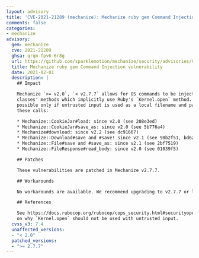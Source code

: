 ```yaml
---
layout: advisory
title: 'CVE-2021-21289 (mechanize): Mechanize ruby gem Command Injection vulnerability'
comments: false
categories:
- mechanize
advisory:
  gem: mechanize
  cve: 2021-21289
  ghsa: qrqm-fpv6-6r8g
  url: https://github.com/sparklemotion/mechanize/security/advisories/GHSA-qrqm-fpv6-6r8g
  title: Mechanize ruby gem Command Injection vulnerability
  date: 2021-02-01
  description: |
    ## Impact

    Mechanize `>= v2.0`, `< v2.7.7` allows for OS commands to be injected using several
    classes' methods which implicitly use Ruby's `Kernel.open` method. Exploitation is
    possible only if untrusted input is used as a local filename and passed to any of
    these calls:

    * Mechanize::CookieJar#load: since v2.0 (see 208e3ed)
    * Mechanize::CookieJar#save_as: since v2.0 (see 5b776a4)
    * Mechanize#download: since v2.2 (see dc91667)
    * Mechanize::Download#save and #save! since v2.1 (see 98b2f51, bd62ff0)
    * Mechanize::File#save and #save_as: since v2.1 (see 2bf7519)
    * Mechanize::FileResponse#read_body: since v2.0 (see 01039f5)

    ## Patches

    These vulnerabilities are patched in Mechanize v2.7.7.

    ## Workarounds

    No workarounds are available. We recommend upgrading to v2.7.7 or later.

    ## References

    See https://docs.rubocop.org/rubocop/cops_security.html#securityopen for background
    on why `Kernel.open` should not be used with untrusted input.
  cvss_v3: 7.4
  unaffected_versions:
  - "< 2.0"
  patched_versions:
  - ">= 2.7.7"
---
```

